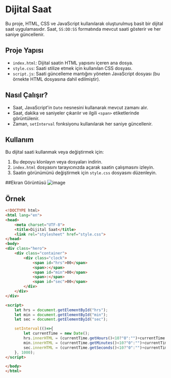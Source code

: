 # Dijital Saat

Bu proje, HTML, CSS ve JavaScript kullanılarak oluşturulmuş basit bir dijital saat uygulamasıdır. Saat, `SS:DD:SS` formatında mevcut saati gösterir ve her saniye güncellenir.

## Proje Yapısı

- `index.html`: Dijital saatin HTML yapısını içeren ana dosya.
- `style.css`: Saati stilize etmek için kullanılan CSS dosyası.
- `script.js`: Saati güncelleme mantığını yöneten JavaScript dosyası (bu örnekte HTML dosyasına dahil edilmiştir).

## Nasıl Çalışır?

- Saat, JavaScript'in `Date` nesnesini kullanarak mevcut zamanı alır.
- Saat, dakika ve saniyeler çıkarılır ve ilgili `<span>` etiketlerinde görüntülenir.
- Zaman, `setInterval` fonksiyonu kullanılarak her saniye güncellenir.

## Kullanım

Bu dijital saati kullanmak veya değiştirmek için:

1. Bu depoyu klonlayın veya dosyaları indirin.
2. `index.html` dosyasını tarayıcınızda açarak saatin çalışmasını izleyin.
3. Saatin görünümünü değiştirmek için `style.css` dosyasını düzenleyin.


##Ekran Görüntüsü
![image](https://github.com/user-attachments/assets/c45b6150-c300-4a51-a51f-3968c83e4bac)

## Örnek

```html
<!DOCTYPE html>
<html lang="en">
<head>
    <meta charset="UTF-8">
    <title>Dijital Saat</title>
    <link rel="stylesheet" href="style.css">
</head>
<body>
<div class="hero">
    <div class="container">
        <div class="clock">
            <span id="hrs">00</span>
            <span>:</span>
            <span id="min">00</span>
            <span>:</span>
            <span id="sec">00</span>
        </div>
    </div>
</div>

<script>
    let hrs = document.getElementById("hrs");
    let min = document.getElementById("min");
    let sec = document.getElementById("sec");

    setInterval(()=>{
        let currentTime = new Date();
        hrs.innerHTML = (currentTime.getHours()<10?"0":"")+currentTime.getHours()
        min.innerHTML = (currentTime.getMinutes()<10?"0":"")+currentTime.getMinutes()
        sec.innerHTML = (currentTime.getSeconds()<10?"0":"")+currentTime.getSeconds()
    }, 1000);
</script>

</body>
</html>







